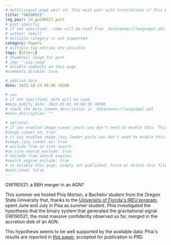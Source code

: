 ```yaml
---
# multilingual page pair id, this must pair with translations of this page. (This name must be unique)
title: "GW190521"
lng_pair: id_gw190521_post
# post specific
# if not specified, .name will be used from _data/owner/[language].yml
# author: Jekyll
# multiple category is not supported
category: Papers
# multiple tag entries are possible
tags: [others]
# thumbnail image for post
# img: ":wip.jpeg"
# disable comments on this page
#comments_disable: true

# publish date
date: 2023-10-23 08:00 +0200

# seo
# if not specified, date will be used.
#meta_modify_date: 2022-01-01 10:04:30 +0900
# check the meta_common_description in _data/owner/[language].yml
#meta_description: ""

# optional
# if you enabled image_viewer_posts you don't need to enable this. This is only if image_viewer_posts = false
#image_viewer_on: true
# if you enabled image_lazy_loader_posts you don't need to enable this. This is only if image_lazy_loader_posts = false
#image_lazy_loader_on: true
# exclude from on site search
#on_site_search_exclude: true
# exclude from search engines
#search_engine_exclude: true
# to disable this page, simply set published: false or delete this file
#published: false
---
```

<!-- outline-start -->
GW190521: a BBH merger in an AGN?
<!-- outline-end --> 

This summer we hosted Phia Morton, a Bachelor student from the Oregon State University that, thanks to the [Univerisity of Florida's IREU program](http://www.phys.ufl.edu/ireu/), spent June and July in Pisa as summer student. Phia investigated the hypothesis that the binary system that generated the gravitational signal GW190521, the most massive confidently observed so far, merged in the accretion disk of an AGN.

This hypothesis seems to be well supported by the available data: Phia's results are reported in [this paper](https://arxiv.org/pdf/2310.16025.pdf), accepted for publication in PRD. 
